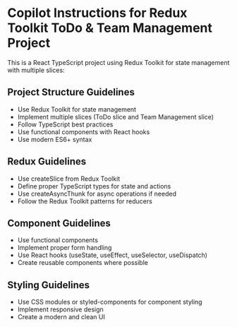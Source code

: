 # Copilot Instructions for Redux Toolkit ToDo & Team Management Project

<!-- Use this file to provide workspace-specific custom instructions to Copilot. For more details, visit https://code.visualstudio.com/docs/copilot/copilot-customization#_use-a-githubcopilotinstructionsmd-file -->

This is a React TypeScript project using Redux Toolkit for state management with multiple slices:

## Project Structure Guidelines
- Use Redux Toolkit for state management
- Implement multiple slices (ToDo slice and Team Management slice)
- Follow TypeScript best practices
- Use functional components with React hooks
- Use modern ES6+ syntax

## Redux Guidelines
- Use createSlice from Redux Toolkit
- Define proper TypeScript types for state and actions
- Use createAsyncThunk for async operations if needed
- Follow the Redux Toolkit patterns for reducers

## Component Guidelines
- Use functional components
- Implement proper form handling
- Use React hooks (useState, useEffect, useSelector, useDispatch)
- Create reusable components where possible

## Styling Guidelines
- Use CSS modules or styled-components for component styling
- Implement responsive design
- Create a modern and clean UI
